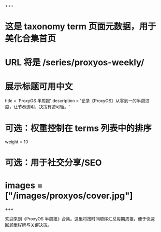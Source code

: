 +++
# 这是 taxonomy term 页面元数据，用于美化合集首页
# URL 将是 /series/proxyos-weekly/
# 展示标题可用中文

title = 'ProxyOS 半周报'
description = '记录《ProxyOS》从零到一的半周进度，让节奏透明、决策有迹可循。'
# 可选：权重控制在 terms 列表中的排序
weight = 10

# 可选：用于社交分享/SEO
# images = ["/images/proxyos/cover.jpg"]
+++

欢迎来到《ProxyOS 半周报》合集。这里将按时间顺序汇总每期周报，便于快速回顾里程碑与关键决策。
